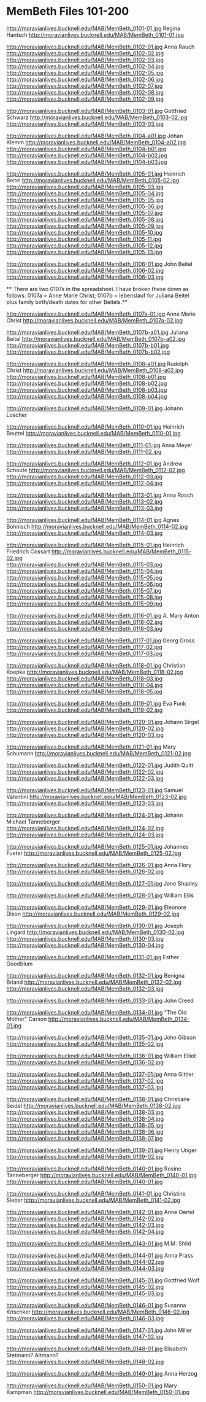 # MemBeth Files 101-200

http://moravianlives.bucknell.edu/MAB/MemBeth_0101-01.jpg   Regina Hantsch
http://moravianlives.bucknell.edu/MAB/MemBeth_0101-01.jpg<br />

http://moravianlives.bucknell.edu/MAB/MemBeth_0102-01.jpg    Anna Rauch
http://moravianlives.bucknell.edu/MAB/MemBeth_0102-02.jpg<br />
http://moravianlives.bucknell.edu/MAB/MemBeth_0102-03.jpg<br />
http://moravianlives.bucknell.edu/MAB/MemBeth_0102-04.jpg<br />
http://moravianlives.bucknell.edu/MAB/MemBeth_0102-05.jpg<br />
http://moravianlives.bucknell.edu/MAB/MemBeth_0102-06.jpg<br />
http://moravianlives.bucknell.edu/MAB/MemBeth_0102-07.jpg<br />
http://moravianlives.bucknell.edu/MAB/MemBeth_0102-08.jpg<br />
http://moravianlives.bucknell.edu/MAB/MemBeth_0102-09.jpg<br />

http://moravianlives.bucknell.edu/MAB/MemBeth_0103-01.jpg    Gottfried Schwarz
http://moravianlives.bucknell.edu/MAB/MemBeth_0103-02.jpg<br />
http://moravianlives.bucknell.edu/MAB/MemBeth_0103-03.jpg<br />

http://moravianlives.bucknell.edu/MAB/MemBeth_0104-a01.jpg    Johan Klemm
http://moravianlives.bucknell.edu/MAB/MemBeth_0104-a02.jpg<br />
http://moravianlives.bucknell.edu/MAB/MemBeth_0104-b01.jpg<br />
http://moravianlives.bucknell.edu/MAB/MemBeth_0104-b02.jpg<br />
http://moravianlives.bucknell.edu/MAB/MemBeth_0104-b03.jpg<br />

http://moravianlives.bucknell.edu/MAB/MemBeth_0105-01.jpg    Heinrich Beitel
http://moravianlives.bucknell.edu/MAB/MemBeth_0105-02.jpg<br />
http://moravianlives.bucknell.edu/MAB/MemBeth_0105-03.jpg<br />
http://moravianlives.bucknell.edu/MAB/MemBeth_0105-04.jpg<br />
http://moravianlives.bucknell.edu/MAB/MemBeth_0105-05.jpg<br />
http://moravianlives.bucknell.edu/MAB/MemBeth_0105-06.jpg<br />
http://moravianlives.bucknell.edu/MAB/MemBeth_0105-07.jpg<br />
http://moravianlives.bucknell.edu/MAB/MemBeth_0105-08.jpg<br />
http://moravianlives.bucknell.edu/MAB/MemBeth_0105-09.jpg<br />
http://moravianlives.bucknell.edu/MAB/MemBeth_0105-10.jpg<br />
http://moravianlives.bucknell.edu/MAB/MemBeth_0105-11.jpg<br />
http://moravianlives.bucknell.edu/MAB/MemBeth_0105-12.jpg<br />
http://moravianlives.bucknell.edu/MAB/MemBeth_0105-13.jpg<br />

http://moravianlives.bucknell.edu/MAB/MemBeth_0106-01.jpg    John Beitel
http://moravianlives.bucknell.edu/MAB/MemBeth_0106-02.jpg<br />
http://moravianlives.bucknell.edu/MAB/MemBeth_0106-03.jpg<br />

** There are two 0107s in the spreadsheet. I have broken these down as follows:
0107a = Anne Marie Christ; 0107b = lebenslauf for Juliana Beitel plus family birth/death dates for other Beitels.**

http://moravianlives.bucknell.edu/MAB/MemBeth_0107a-01.jpg    Anne Marie Christ
http://moravianlives.bucknell.edu/MAB/MemBeth_0107a-02.jpg<br />

http://moravianlives.bucknell.edu/MAB/MemBeth_0107b-a01.jpg Juliana Beitel 
http://moravianlives.bucknell.edu/MAB/MemBeth_0107b-a02.jpg<br />
http://moravianlives.bucknell.edu/MAB/MemBeth_0107b-b01.jpg<br />
http://moravianlives.bucknell.edu/MAB/MemBeth_0107b-b02.jpg<br />


http://moravianlives.bucknell.edu/MAB/MemBeth_0108-a01.jpg    Rudolph Christ
http://moravianlives.bucknell.edu/MAB/MemBeth_0108-a02.jpg<br />
http://moravianlives.bucknell.edu/MAB/MemBeth_0108-b01.jpg<br />
http://moravianlives.bucknell.edu/MAB/MemBeth_0108-b02.jpg<br />
http://moravianlives.bucknell.edu/MAB/MemBeth_0108-b03.jpg<br />
http://moravianlives.bucknell.edu/MAB/MemBeth_0108-b04.jpg<br />

http://moravianlives.bucknell.edu/MAB/MemBeth_0109-01.jpg   Johann Loscher

http://moravianlives.bucknell.edu/MAB/MemBeth_0110-01.jpg    Heinrich Beuttel
http://moravianlives.bucknell.edu/MAB/MemBeth_0110-01.jpg<br />

http://moravianlives.bucknell.edu/MAB/MemBeth_0111-01.jpg  Anna Meyer
http://moravianlives.bucknell.edu/MAB/MemBeth_0111-02.jpg

http://moravianlives.bucknell.edu/MAB/MemBeth_0112-01.jpg  Andrew Schoute
http://moravianlives.bucknell.edu/MAB/MemBeth_0112-02.jpg<br />
http://moravianlives.bucknell.edu/MAB/MemBeth_0112-03.jpg<br />
http://moravianlives.bucknell.edu/MAB/MemBeth_0112-04.jpg<br />

http://moravianlives.bucknell.edu/MAB/MemBeth_0113-01.jpg  Anna Rosch
http://moravianlives.bucknell.edu/MAB/MemBeth_0113-02.jpg<br />
http://moravianlives.bucknell.edu/MAB/MemBeth_0113-03.jpg<br />

http://moravianlives.bucknell.edu/MAB/MemBeth_0114-01.jpg  Agnes Bohnisch
http://moravianlives.bucknell.edu/MAB/MemBeth_0114-02.jpg<br />
http://moravianlives.bucknell.edu/MAB/MemBeth_0114-03.jpg<br />

http://moravianlives.bucknell.edu/MAB/MemBeth_0115-01.jpg  Heinrich Friedrich Cossart
http://moravianlives.bucknell.edu/MAB/MemBeth_0115-02.jpg<br />
http://moravianlives.bucknell.edu/MAB/MemBeth_0115-03.jpg<br />
http://moravianlives.bucknell.edu/MAB/MemBeth_0115-04.jpg<br />
http://moravianlives.bucknell.edu/MAB/MemBeth_0115-05.jpg<br />
http://moravianlives.bucknell.edu/MAB/MemBeth_0115-06.jpg<br />
http://moravianlives.bucknell.edu/MAB/MemBeth_0115-07.jpg<br />
http://moravianlives.bucknell.edu/MAB/MemBeth_0115-08.jpg<br />
http://moravianlives.bucknell.edu/MAB/MemBeth_0115-09.jpg<br />

http://moravianlives.bucknell.edu/MAB/MemBeth_0116-01.jpg  A. Mary Anton
http://moravianlives.bucknell.edu/MAB/MemBeth_0116-02.jpg<br />
http://moravianlives.bucknell.edu/MAB/MemBeth_0116-03.jpg<br />

http://moravianlives.bucknell.edu/MAB/MemBeth_0117-01.jpg Georg Gross
http://moravianlives.bucknell.edu/MAB/MemBeth_0117-02.jpg<br />
http://moravianlives.bucknell.edu/MAB/MemBeth_0117-03.jpg<br />

http://moravianlives.bucknell.edu/MAB/MemBeth_0118-01.jpg  Christian Koepke
http://moravianlives.bucknell.edu/MAB/MemBeth_0118-02.jpg<br />
http://moravianlives.bucknell.edu/MAB/MemBeth_0118-03.jpg<br />
http://moravianlives.bucknell.edu/MAB/MemBeth_0118-04.jpg<br />
http://moravianlives.bucknell.edu/MAB/MemBeth_0118-05.jpg<br />

http://moravianlives.bucknell.edu/MAB/MemBeth_0119-01.jpg  Eva Funk
http://moravianlives.bucknell.edu/MAB/MemBeth_0119-02.jpg<br />

http://moravianlives.bucknell.edu/MAB/MemBeth_0120-01.jpg  Johann Sirgel
http://moravianlives.bucknell.edu/MAB/MemBeth_0120-02.jpg<br />
http://moravianlives.bucknell.edu/MAB/MemBeth_0120-03.jpg<br />

http://moravianlives.bucknell.edu/MAB/MemBeth_0121-01.jpg  Mary Schumann
http://moravianlives.bucknell.edu/MAB/MemBeth_0121-02.jpg<br />

http://moravianlives.bucknell.edu/MAB/MemBeth_0122-01.jpg  Judith Quitt
http://moravianlives.bucknell.edu/MAB/MemBeth_0122-02.jpg<br /> 
http://moravianlives.bucknell.edu/MAB/MemBeth_0122-03.jpg<br /> 

http://moravianlives.bucknell.edu/MAB/MemBeth_0123-01.jpg  Samuel Valentini
http://moravianlives.bucknell.edu/MAB/MemBeth_0123-02.jpg<br />
http://moravianlives.bucknell.edu/MAB/MemBeth_0123-03.jpg<br />

http://moravianlives.bucknell.edu/MAB/MemBeth_0124-01.jpg  Johann Michael Tanneberger
http://moravianlives.bucknell.edu/MAB/MemBeth_0124-02.jpg<br />
http://moravianlives.bucknell.edu/MAB/MemBeth_0124-03.jpg<br />

http://moravianlives.bucknell.edu/MAB/MemBeth_0125-01.jpg  Johannes Fueter
http://moravianlives.bucknell.edu/MAB/MemBeth_0125-02.jpg<br />

http://moravianlives.bucknell.edu/MAB/MemBeth_0126-01.jpg  Anna Flory
http://moravianlives.bucknell.edu/MAB/MemBeth_0126-02.jpg<br />

http://moravianlives.bucknell.edu/MAB/MemBeth_0127-01.jpg  Jane Shapley

http://moravianlives.bucknell.edu/MAB/MemBeth_0128-01.jpg  William Ellis

http://moravianlives.bucknell.edu/MAB/MemBeth_0129-01.jpg  Eleonore Dixon
http://moravianlives.bucknell.edu/MAB/MemBeth_0129-02.jpg<br />

http://moravianlives.bucknell.edu/MAB/MemBeth_0130-01.jpg  Joseph Lingard
http://moravianlives.bucknell.edu/MAB/MemBeth_0130-02.jpg<br />
http://moravianlives.bucknell.edu/MAB/MemBeth_0130-03.jpg<br />
http://moravianlives.bucknell.edu/MAB/MemBeth_0130-04.jpg<br />

http://moravianlives.bucknell.edu/MAB/MemBeth_0131-01.jpg  Esther Goodblum

http://moravianlives.bucknell.edu/MAB/MemBeth_0132-01.jpg  Benigna Briand
http://moravianlives.bucknell.edu/MAB/MemBeth_0132-02.jpg<br />
http://moravianlives.bucknell.edu/MAB/MemBeth_0132-03.jpg<br />

http://moravianlives.bucknell.edu/MAB/MemBeth_0133-01.jpg  John Creed

http://moravianlives.bucknell.edu/MAB/MemBeth_0134-01.jpg  "The Old Mother" Carson
http://moravianlives.bucknell.edu/MAB/MemBeth_0134-01.jpg<br />

http://moravianlives.bucknell.edu/MAB/MemBeth_0135-01.jpg  John Gibson
http://moravianlives.bucknell.edu/MAB/MemBeth_0135-02.jpg<br />

http://moravianlives.bucknell.edu/MAB/MemBeth_0136-01.jpg  William Elliot
http://moravianlives.bucknell.edu/MAB/MemBeth_0136-02.jpg<br />

http://moravianlives.bucknell.edu/MAB/MemBeth_0137-01.jpg  Anna Gittler
http://moravianlives.bucknell.edu/MAB/MemBeth_0137-02.jpg<br />
http://moravianlives.bucknell.edu/MAB/MemBeth_0137-03.jpg<br />

http://moravianlives.bucknell.edu/MAB/MemBeth_0138-01.jpg  Christiane Seidel
http://moravianlives.bucknell.edu/MAB/MemBeth_0138-02.jpg<br />
http://moravianlives.bucknell.edu/MAB/MemBeth_0138-03.jpg<br />
http://moravianlives.bucknell.edu/MAB/MemBeth_0138-04.jpg<br />
http://moravianlives.bucknell.edu/MAB/MemBeth_0138-05.jpg<br />
http://moravianlives.bucknell.edu/MAB/MemBeth_0138-06.jpg<br />
http://moravianlives.bucknell.edu/MAB/MemBeth_0138-07.jpg<br />

http://moravianlives.bucknell.edu/MAB/MemBeth_0139-01.jpg  Henry Unger
http://moravianlives.bucknell.edu/MAB/MemBeth_0139-02.jpg<br />

http://moravianlives.bucknell.edu/MAB/MemBeth_0140-01.jpg  Rosine  Tanneberger
http://moravianlives.bucknell.edu/MAB/MemBeth_0140-01.jpg<br />
http://moravianlives.bucknell.edu/MAB/MemBeth_0140-01.jpg<br />

http://moravianlives.bucknell.edu/MAB/MemBeth_0141-01.jpg  Christine Siebar
http://moravianlives.bucknell.edu/MAB/MemBeth_0141-02.jpg<br />

http://moravianlives.bucknell.edu/MAB/MemBeth_0142-01.jpg  Anne Oertel
http://moravianlives.bucknell.edu/MAB/MemBeth_0142-02.jpg<br />
http://moravianlives.bucknell.edu/MAB/MemBeth_0142-03.jpg<br />
http://moravianlives.bucknell.edu/MAB/MemBeth_0142-04.jpg<br />

http://moravianlives.bucknell.edu/MAB/MemBeth_0143-01.jpg  M.M. Shild

http://moravianlives.bucknell.edu/MAB/MemBeth_0144-01.jpg  Anna Prass
http://moravianlives.bucknell.edu/MAB/MemBeth_0144-02.jpg<br />
http://moravianlives.bucknell.edu/MAB/MemBeth_0144-03.jpg<br />

http://moravianlives.bucknell.edu/MAB/MemBeth_0145-01.jpg  Gottfried Wolf
http://moravianlives.bucknell.edu/MAB/MemBeth_0145-02.jpg<br />
http://moravianlives.bucknell.edu/MAB/MemBeth_0145-03.jpg<br />

http://moravianlives.bucknell.edu/MAB/MemBeth_0146-01.jpg  Susanna Krischker
http://moravianlives.bucknell.edu/MAB/MemBeth_0146-02.jpg<br />
http://moravianlives.bucknell.edu/MAB/MemBeth_0146-03.jpg<br />

http://moravianlives.bucknell.edu/MAB/MemBeth_0147-01.jpg  John Miller
http://moravianlives.bucknell.edu/MAB/MemBeth_0147-02.jpg<br />

http://moravianlives.bucknell.edu/MAB/MemBeth_0148-01.jpg  Elisabeth Stetmann? Altmann?
http://moravianlives.bucknell.edu/MAB/MemBeth_0148-02.jpg<br />

http://moravianlives.bucknell.edu/MAB/MemBeth_0149-01.jpg  Anna Herzog

http://moravianlives.bucknell.edu/MAB/MemBeth_0150-01.jpg  Mary Kampman
http://moravianlives.bucknell.edu/MAB/MemBeth_0150-01.jpg<br />
